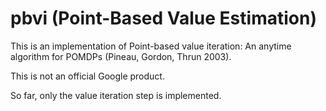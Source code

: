 # pbvi (Point-Based Value Estimation)

This is an implementation of Point-based value iteration: An anytime algorithm
for POMDPs (Pineau, Gordon, Thrun 2003).

This is not an official Google product.

So far, only the value iteration step is implemented.

